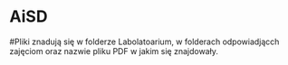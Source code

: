 # AiSD
#Pliki znadują się w folderze Labolatoarium, w folderach odpowiadjącch zajęciom oraz nazwie pliku PDF w jakim się znajdowały.
